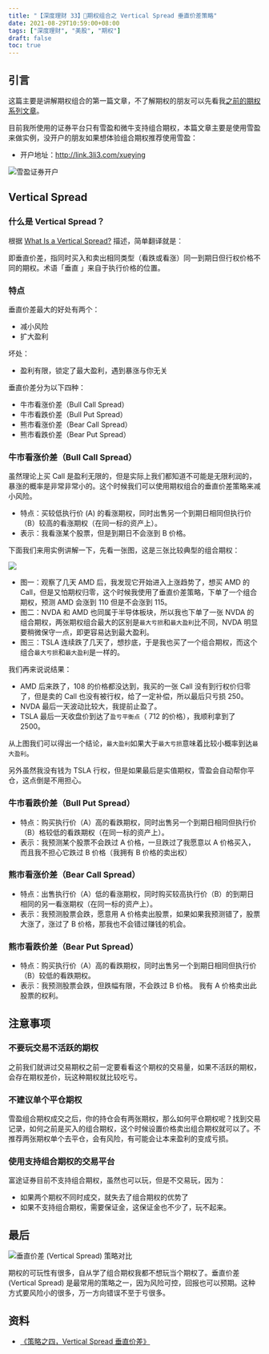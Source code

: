 ```yaml
---
title: "【深度理财 33】期权组合之 Vertical Spread 垂直价差策略"
date: 2021-08-29T10:59:00+08:00
tags: ["深度理财", "美股", "期权"]
draft: false
toc: true
---
```


## 引言

这篇主要是讲解期权组合的第一篇文章，不了解期权的朋友可以先看我[之前的期权系列文章](https://blog.forecho.com/tags/%E6%9C%9F%E6%9D%83.html)。

目前我所使用的证券平台只有雪盈和微牛支持组合期权，本篇文章主要是使用雪盈来做实例，没开户的朋友如果想体验组合期权推荐使用雪盈：

- 开户地址：<http://link.3li3.com/xueying>

![雪盈证券开户](https://blog-1251237404.cos.ap-guangzhou.myqcloud.com/snowballsecurities.png!s)

<!--more-->

## Vertical Spread

### 什么是 Vertical Spread？

根据 [What Is a Vertical Spread?](https://www.investopedia.com/terms/v/verticalspread.asp) 描述，简单翻译就是：

即垂直价差，指同时买入和卖出相同类型（看跌或看涨）同一到期日但行权价格不同的期权。术语「垂直 」来自于执行价格的位置。

### 特点

垂直价差最大的好处有两个：

- 减小风险
- 扩大盈利

坏处：

- 盈利有限，锁定了最大盈利，遇到暴涨与你无关

垂直价差分为以下四种：

- 牛市看涨价差（Bull Call Spread）
- 牛市看跌价差（Bull Put Spread）
- 熊市看涨价差（Bear Call Spread）
- 熊市看跌价差（Bear Put Spread）

### 牛市看涨价差（Bull Call Spread）

虽然理论上买 Call 是盈利无限的，但是实际上我们都知道不可能是无限利润的，暴涨的概率是非常非常小的。这个时候我们可以使用期权组合的垂直价差策略来减小风险。

- 特点：买较低执行价 (A) 的看涨期权，同时出售另一个到期日相同但执行价（B）较高的看涨期权（在同一标的资产上）。
- 表示：我看涨某个股票，但是到期日不会涨到 B 价格。

下面我们来用实例讲解一下，先看一张图，这是三张比较典型的组合期权：

![](https://blog-1251237404.cos.ap-guangzhou.myqcloud.com/202108295AEzBS.jpeg)

- 图一：观察了几天 AMD 后，我发现它开始进入上涨趋势了，想买 AMD 的 Call，但是又怕期权归零，这个时候我使用了垂直价差策略，下单了一个组合期权，预测 AMD 会涨到 110 但是不会涨到 115。
- 图二：NVDA 和 AMD 也同属于半导体板块，所以我也下单了一张 NVDA 的组合期权，两张期权组合最大的区别是`最大亏损`和`最大盈利`比不同，NVDA 明显要稍微保守一点，即更容易达到最大盈利。
- 图三：TSLA 连续跌了几天了，想抄底，于是我也买了一个组合期权，而这个组合`最大亏损`和`最大盈利`是一样的。

我们再来说说结果：

- AMD 后来跌了，108 的价格都没达到，我买的一张 Call 没有到行权价归零了，但是卖的 Call 也没有被行权，给了一定补偿，所以最后只亏损 250。
- NVDA 最后一天波动比较大，我提前止盈了。
- TSLA 最后一天收盘价到达了`盈亏平衡点`（ 712 的价格），我顺利拿到了 2500。

从上图我们可以得出一个结论，`最大盈利`如果大于`最大亏损`意味着比较小概率到达`最大盈利`。

另外虽然我没有钱为 TSLA 行权，但是如果最后是实值期权，雪盈会自动帮你平仓，这点倒是不用担心。

### 牛市看跌价差（Bull Put Spread）

- 特点：购买执行价（A）高的看跌期权，同时出售另一个到期日相同但执行价（B）格较低的看跌期权（在同一标的资产上）。
- 表示：我预测某个股票不会跌过 A 价格，一旦跌过了我愿意以 A 价格买入，而且我不担心它跌过 B 价格（我拥有 B 价格的卖出权）


### 熊市看涨价差（Bear Call Spread）

- 特点：出售执行价（A）低的看涨期权，同时购买较高执行价（B）的到期日相同的另一看涨期权（在同一标的资产上）。
- 表示：我预测股票会跌，愿意用 A 价格卖出股票，如果如果我预测错了，股票大涨了，涨过了 B 价格，那我也不会错过赚钱的机会。


### 熊市看跌价差（Bear Put Spread）

- 特点：购买执行价（A）高的看跌期权，同时出售另一个到期日相同但执行价（B）较低的看跌期权。
- 表示：我预测股票会跌，但跌幅有限，不会跌过 B 价格。 我有 A 价格卖出此股票的权利。

## 注意事项

### 不要玩交易不活跃的期权

之前我们就讲过交易期权之前一定要看看这个期权的交易量，如果不活跃的期权，会存在期权差价，玩这种期权就比较吃亏。

### 不建议单个平仓期权

雪盈组合期权成交之后，你的持仓会有两张期权，那么如何平仓期权呢？找到交易记录，如何之前是买入的组合期权，这个时候设置价格卖出组合期权就可以了。不推荐两张期权单个去平仓，会有风险，有可能会让本来盈利的变成亏损。

### 使用支持组合期权的交易平台

富途证券目前不支持组合期权，虽然也可以玩，但是不交易玩，因为：

- 如果两个期权不同时成交，就失去了组合期权的优势了
- 如果不支持组合期权，需要保证金，这保证金也不少了，玩不起来。


## 最后

![垂直价差 (Vertical Spread) 策略对比](https://blog-1251237404.cos.ap-guangzhou.myqcloud.com/20210829FHRJGv.jpg)

期权的可玩性有很多，自从学了组合期权我都不想玩当个期权了。垂直价差 (Vertical Spread) 是最常用的策略之一，因为风险可控，回报也可以预期。这种方式要风险小的很多，万一方向错误不至于亏很多。

## 资料

- [《策略之四，Vertical Spread 垂直价差》](https://www.usoptions.net/post/strategy4)